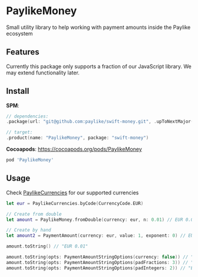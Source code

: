 # PaylikeMoney

Small utility library to help working with payment amounts inside the Paylike ecosystem

## Features

Currently this package only supports a fraction of our JavaScript library. We may extend functionality later.

## Install

__SPM__:
```swift
// dependencies: 
.package(url: "git@github.com:paylike/swift-money.git", .upToNextMajor(from: "0.1.0")

// target:
.product(name: "PaylikeMoney", package: "swift-money")
```

__Cocoapods__:
https://cocoapods.org/pods/PaylikeMoney
```ruby
pod 'PaylikeMoney'
```

## Usage

Check [PaylikeCurrencies](https://github.com/paylike/swift-currencies) for our supported currencies

```swift
let eur = PaylikeCurrencies.byCode(CurrencyCode.EUR)

// Create from double
let amount = PaylikeMoney.fromDouble(currency: eur, n: 0.01) // EUR 0.01

// Create by hand
let amount2 = PaymentAmount(currency: eur, value: 1, exponent: 0) // EUR 1

amount.toString() // "EUR 0.01"

amount.toString(opts: PaymentAmountStringOptions(currency: false)) // "0.01"
amount.toString(opts: PaymentAmountStringOptions(padFractions: 3)) // "EUR 0.010"
amount.toString(opts: PaymentAmountStringOptions(padIntegers: 2)) // "EUR   0.01"
```

